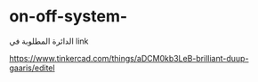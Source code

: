 # on-off-system-
الدائرة  المطلوبة  في  link

https://www.tinkercad.com/things/aDCM0kb3LeB-brilliant-duup-gaaris/editel

